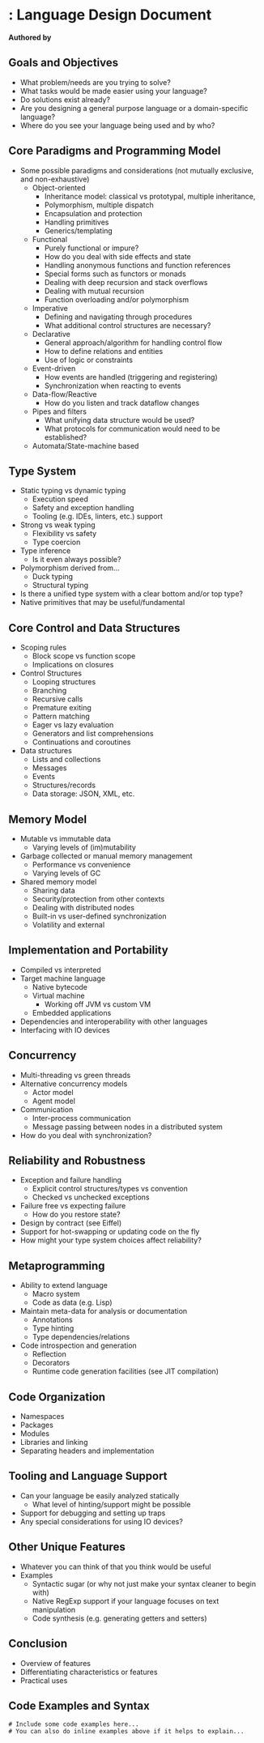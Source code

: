 # <!--- LANGUAGE NAME (optional) -->: Language Design Document

**Authored by <!--- YOUR NAME -->**

## Goals and Objectives

* What problem/needs are you trying to solve?
* What tasks would be made easier using your language?
* Do solutions exist already?
* Are you designing a general purpose language or a domain-specific language?
* Where do you see your language being used and by who?

## Core Paradigms and Programming Model

* Some possible paradigms and considerations (not mutually exclusive, and
    non-exhaustive)
    * Object-oriented
        * Inheritance model: classical vs prototypal, multiple inheritance,
        * Polymorphism, multiple dispatch
        * Encapsulation and protection
        * Handling primitives
        * Generics/templating
    * Functional
        * Purely functional or impure?
        * How do you deal with side effects and state
        * Handling anonymous functions and function references
        * Special forms such as functors or monads
        * Dealing with deep recursion and stack overflows
        * Dealing with mutual recursion
        * Function overloading and/or polymorphism
    * Imperative
        * Defining and navigating through procedures
        * What additional control structures are necessary?
    * Declarative
        * General approach/algorithm for handling control flow
        * How to define relations and entities
        * Use of logic or constraints
    * Event-driven
        * How events are handled (triggering and registering)
        * Synchronization when reacting to events
    * Data-flow/Reactive
        * How do you listen and track dataflow changes
    * Pipes and filters
        * What unifying data structure would be used?
        * What protocols for communication would need to be established?
    * Automata/State-machine based

## Type System

* Static typing vs dynamic typing
    * Execution speed
    * Safety and exception handling
    * Tooling (e.g. IDEs, linters, etc.) support
* Strong vs weak typing
    * Flexibility vs safety
    * Type coercion
* Type inference
    * Is it even always possible?
* Polymorphism derived from...
    * Duck typing
    * Structural typing
* Is there a unified type system with a clear bottom and/or top type?
* Native primitives that may be useful/fundamental

## Core Control and Data Structures

* Scoping rules
    * Block scope vs function scope
    * Implications on closures
* Control Structures
    * Looping structures
    * Branching
    * Recursive calls
    * Premature exiting
    * Pattern matching
    * Eager vs lazy evaluation
    * Generators and list comprehensions
    * Continuations and coroutines
* Data structures
    * Lists and collections
    * Messages
    * Events
    * Structures/records
    * Data storage: JSON, XML, etc.

## Memory Model

* Mutable vs immutable data
    * Varying levels of (im)mutability
* Garbage collected or manual memory management
    * Performance vs convenience
    * Varying levels of GC
* Shared memory model
    * Sharing data
    * Security/protection from other contexts
    * Dealing with distributed nodes
    * Built-in vs user-defined synchronization
    * Volatility and external 

## Implementation and Portability

* Compiled vs interpreted
* Target machine language
    * Native bytecode
    * Virtual machine
        * Working off JVM vs custom VM
    * Embedded applications
* Dependencies and interoperability with other languages
* Interfacing with IO devices

## Concurrency

* Multi-threading vs green threads
* Alternative concurrency models
    * Actor model
    * Agent model
* Communication
    * Inter-process communication
    * Message passing between nodes in a distributed system
* How do you deal with synchronization?

## Reliability and Robustness

* Exception and failure handling
    * Explicit control structures/types vs convention
    * Checked vs unchecked exceptions
* Failure free vs expecting failure
    * How do you restore state?
* Design by contract (see Eiffel)
* Support for hot-swapping or updating code on the fly
* How might your type system choices affect reliability?

## Metaprogramming

* Ability to extend language
    * Macro system
    * Code as data (e.g. Lisp)
* Maintain meta-data for analysis or documentation
    * Annotations
    * Type hinting
    * Type dependencies/relations
* Code introspection and generation
    * Reflection
    * Decorators
    * Runtime code generation facilities (see JIT compilation)

## Code Organization

* Namespaces
* Packages
* Modules
* Libraries and linking
* Separating headers and implementation

## Tooling and Language Support

* Can your language be easily analyzed statically
    * What level of hinting/support might be possible
* Support for debugging and setting up traps
* Any special considerations for using IO devices?

## Other Unique Features

* Whatever you can think of that you think would be useful
* Examples
    * Syntactic sugar (or why not just make your syntax cleaner to begin with)
    * Native RegExp support if your language focuses on text manipulation
    * Code synthesis (e.g. generating getters and setters)

## Conclusion

* Overview of features
* Differentiating characteristics or features
* Practical uses

## Code Examples and Syntax

```
# Include some code examples here...
# You can also do inline examples above if it helps to explain...
```
